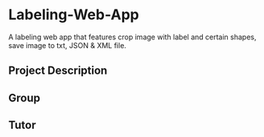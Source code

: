 # Labeling-Web-App
A labeling web app that features crop image with label and certain shapes, save image to txt, JSON &amp; XML file.

## Project Description

## Group

## Tutor

